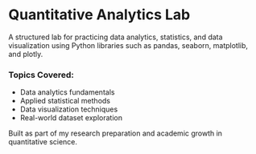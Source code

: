 # Quantitative Analytics Lab

A structured lab for practicing data analytics, statistics, and data visualization using Python libraries such as pandas, seaborn, matplotlib, and plotly.

### Topics Covered:
- Data analytics fundamentals
- Applied statistical methods
- Data visualization techniques
- Real-world dataset exploration

 Built as part of my research preparation and academic growth in quantitative science.
